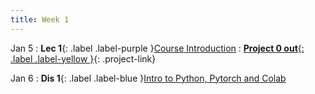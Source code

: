 ```yaml
---
title: Week 1
---
```


Jan 5
: **Lec 1**{: .label .label-purple }[Course Introduction](#)
: [**Project 0 out**{: .label .label-yellow }](/projects/#project-0){: .project-link}

Jan 6
: **Dis 1**{: .label .label-blue }[Intro to Python, Pytorch and Colab](#)
  <!-- : [Solution](#) -->
